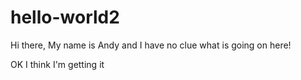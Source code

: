 # hello-world2

Hi there, My name is Andy and I have no clue what is going on here! 


OK I think I'm getting it
